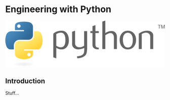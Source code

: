 # Engineering with Python

<p align="center">
  <img src="https://github.com/th1622EE/Data-Sets/blob/main/logos/python-logo-1.png" width="700" />
</p>

## Introduction

Stuff...
